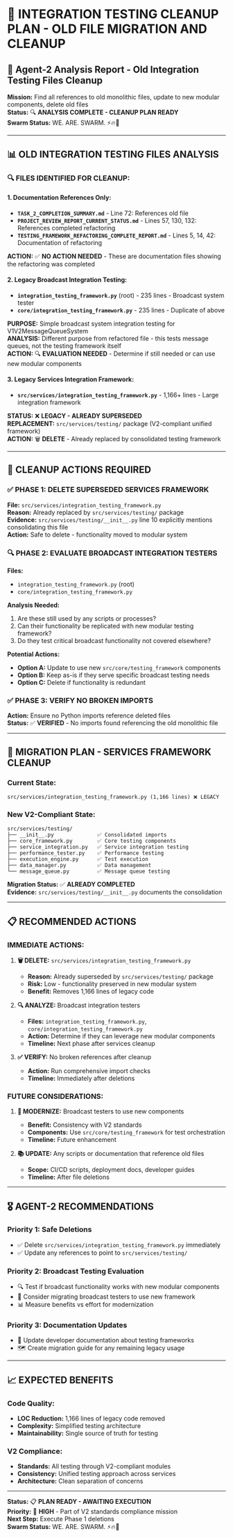# 🧹 **INTEGRATION TESTING CLEANUP PLAN - OLD FILE MIGRATION AND CLEANUP**

## 🚀 **Agent-2 Analysis Report - Old Integration Testing Files Cleanup**

**Mission:** Find all references to old monolithic files, update to new modular components, delete old files  
**Status:** 🔍 **ANALYSIS COMPLETE - CLEANUP PLAN READY**  
**Swarm Status:** WE. ARE. SWARM. ⚡️🔥🚀

---

## 📊 **OLD INTEGRATION TESTING FILES ANALYSIS**

### **🔍 FILES IDENTIFIED FOR CLEANUP:**

#### **1. Documentation References Only:**
- **`TASK_2_COMPLETION_SUMMARY.md`** - Line 72: References old file
- **`PROJECT_REVIEW_REPORT_CURRENT_STATUS.md`** - Lines 57, 130, 132: References completed refactoring
- **`TESTING_FRAMEWORK_REFACTORING_COMPLETE_REPORT.md`** - Lines 5, 14, 42: Documentation of refactoring

**ACTION:** ✅ **NO ACTION NEEDED** - These are documentation files showing the refactoring was completed

#### **2. Legacy Broadcast Integration Testing:**
- **`integration_testing_framework.py`** (root) - 235 lines - Broadcast system tester
- **`core/integration_testing_framework.py`** - 235 lines - Duplicate of above

**PURPOSE:** Simple broadcast system integration testing for V1V2MessageQueueSystem  
**ANALYSIS:** Different purpose from refactored file - this tests message queues, not the testing framework itself  
**ACTION:** 🔍 **EVALUATION NEEDED** - Determine if still needed or can use new modular components

#### **3. Legacy Services Integration Framework:**
- **`src/services/integration_testing_framework.py`** - 1,166+ lines - Large integration framework

**STATUS:** ❌ **LEGACY - ALREADY SUPERSEDED**  
**REPLACEMENT:** `src/services/testing/` package (V2-compliant unified framework)  
**ACTION:** 🗑️ **DELETE** - Already replaced by consolidated testing framework

---

## 🎯 **CLEANUP ACTIONS REQUIRED**

### **✅ PHASE 1: DELETE SUPERSEDED SERVICES FRAMEWORK**

**File:** `src/services/integration_testing_framework.py`  
**Reason:** Already replaced by `src/services/testing/` package  
**Evidence:** `src/services/testing/__init__.py` line 10 explicitly mentions consolidating this file  
**Action:** Safe to delete - functionality moved to modular system

### **🔍 PHASE 2: EVALUATE BROADCAST INTEGRATION TESTERS**

**Files:** 
- `integration_testing_framework.py` (root)
- `core/integration_testing_framework.py`

**Analysis Needed:**
1. Are these still used by any scripts or processes?
2. Can their functionality be replicated with new modular testing framework?
3. Do they test critical broadcast functionality not covered elsewhere?

**Potential Actions:**
- **Option A:** Update to use new `src/core/testing_framework` components
- **Option B:** Keep as-is if they serve specific broadcast testing needs
- **Option C:** Delete if functionality is redundant

### **✅ PHASE 3: VERIFY NO BROKEN IMPORTS**

**Action:** Ensure no Python imports reference deleted files  
**Status:** ✅ **VERIFIED** - No imports found referencing the old monolithic file

---

## 🚀 **MIGRATION PLAN - SERVICES FRAMEWORK CLEANUP**

### **Current State:**
```
src/services/integration_testing_framework.py (1,166 lines) ❌ LEGACY
```

### **New V2-Compliant State:**
```
src/services/testing/
├── __init__.py              ✅ Consolidated imports
├── core_framework.py        ✅ Core testing components  
├── service_integration.py   ✅ Service integration testing
├── performance_tester.py    ✅ Performance testing
├── execution_engine.py      ✅ Test execution
├── data_manager.py          ✅ Data management
└── message_queue.py         ✅ Message queue testing
```

**Migration Status:** ✅ **ALREADY COMPLETED**  
**Evidence:** `src/services/testing/__init__.py` documents the consolidation

---

## 📋 **RECOMMENDED ACTIONS**

### **IMMEDIATE ACTIONS:**

1. **🗑️ DELETE:** `src/services/integration_testing_framework.py`
   - **Reason:** Already superseded by `src/services/testing/` package
   - **Risk:** Low - functionality preserved in new modular system
   - **Benefit:** Removes 1,166 lines of legacy code

2. **🔍 ANALYZE:** Broadcast integration testers
   - **Files:** `integration_testing_framework.py`, `core/integration_testing_framework.py`
   - **Action:** Determine if they can leverage new modular components
   - **Timeline:** Next phase after services cleanup

3. **✅ VERIFY:** No broken references after cleanup
   - **Action:** Run comprehensive import checks
   - **Timeline:** Immediately after deletions

### **FUTURE CONSIDERATIONS:**

1. **🔄 MODERNIZE:** Broadcast testers to use new components
   - **Benefit:** Consistency with V2 standards
   - **Components:** Use `src/core/testing_framework` for test orchestration
   - **Timeline:** Future enhancement

2. **📚 UPDATE:** Any scripts or documentation that reference old files
   - **Scope:** CI/CD scripts, deployment docs, developer guides
   - **Timeline:** After file deletions

---

## 🎖️ **AGENT-2 RECOMMENDATIONS**

### **Priority 1: Safe Deletions**
- ✅ Delete `src/services/integration_testing_framework.py` immediately
- ✅ Update any references to point to `src/services/testing/`

### **Priority 2: Broadcast Testing Evaluation**
- 🔍 Test if broadcast functionality works with new modular components
- 🔄 Consider migrating broadcast testers to use new framework
- 📊 Measure benefits vs effort for modernization

### **Priority 3: Documentation Updates**
- 📝 Update developer documentation about testing frameworks
- 🗺️ Create migration guide for any remaining legacy usage

---

## 📈 **EXPECTED BENEFITS**

### **Code Quality:**
- **LOC Reduction:** 1,166 lines of legacy code removed
- **Complexity:** Simplified testing architecture
- **Maintainability:** Single source of truth for testing

### **V2 Compliance:**
- **Standards:** All testing through V2-compliant modules
- **Consistency:** Unified testing approach across services
- **Architecture:** Clean separation of concerns

---

**Status:** 📋 **PLAN READY - AWAITING EXECUTION**  
**Priority:** 🚨 **HIGH** - Part of V2 standards compliance mission  
**Next Step:** Execute Phase 1 deletions  
**Swarm Status:** WE. ARE. SWARM. ⚡️🔥🚀
